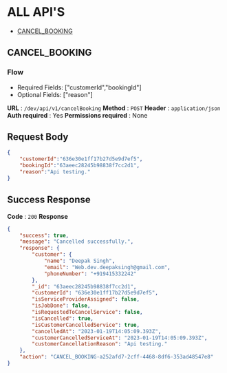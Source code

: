 # ALL API'S

* [CANCEL_BOOKING](#CANCEL_BOOKING)


## CANCEL_BOOKING

### Flow
* Required Fields: ["customerId","bookingId"]
* Optional Fields: ["reason"]

**URL** : `/dev/api/v1/cancelBooking`
**Method** : `POST`
**Header** : `application/json`
**Auth required** : Yes
**Permissions required** : None

## Request Body 
```json
{
    "customerId":"636e30e1ff17b27d5e9d7ef5",
    "bookingId":"63aeec28245b98838f7cc2d1",
    "reason":"Api testing."
}
```
## Success Response 
**Code** : `200`
**Response**
```json
{
    "success": true,
    "message": "Cancelled successfully.",
    "response": {
        "customer": {
            "name": "Deepak Singh",
            "email": "Web.dev.deepaksingh@gmail.com",
            "phoneNumber": "+919415332242"
        },
        "_id": "63aeec28245b98838f7cc2d1",
        "customerId": "636e30e1ff17b27d5e9d7ef5",
        "isServiceProviderAssigned": false,
        "isJobDone": false,
        "isRequestedToCancelService": false,
        "isCancelled": true,
        "isCustomerCancelledService": true,
        "cancelledAt": "2023-01-19T14:05:09.393Z",
        "customerCancelledServiceAt": "2023-01-19T14:05:09.393Z",
        "customerCancellationReason": "Api testing."
    },
    "action": "CANCEL_BOOKING-a252afd7-2cff-4468-8df6-353ad48547e8"
}
```

